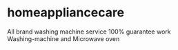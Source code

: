 # homeappliancecare
All brand washing machine service 100% guarantee work 
<br>
Washing-machine and Microwave oven
